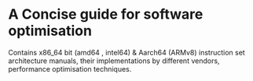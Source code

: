 # A Concise guide for software optimisation 
Contains x86_64 bit (amd64 , intel64) & Aarch64 (ARMv8) instruction set architecture manuals, their implementations by different vendors, performance optimisation techniques.  
